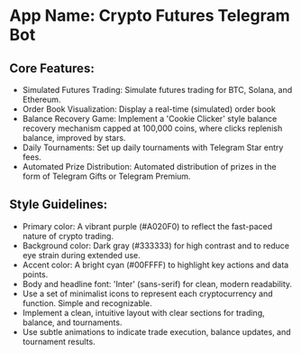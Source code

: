 # **App Name**: Crypto Futures Telegram Bot

## Core Features:

- Simulated Futures Trading: Simulate futures trading for BTC, Solana, and Ethereum.
- Order Book Visualization: Display a real-time (simulated) order book
- Balance Recovery Game: Implement a 'Cookie Clicker' style balance recovery mechanism capped at 100,000 coins, where clicks replenish balance, improved by stars.
- Daily Tournaments: Set up daily tournaments with Telegram Star entry fees.
- Automated Prize Distribution: Automated distribution of prizes in the form of Telegram Gifts or Telegram Premium.

## Style Guidelines:

- Primary color: A vibrant purple (#A020F0) to reflect the fast-paced nature of crypto trading.
- Background color: Dark gray (#333333) for high contrast and to reduce eye strain during extended use.
- Accent color: A bright cyan (#00FFFF) to highlight key actions and data points.
- Body and headline font: 'Inter' (sans-serif) for clean, modern readability.
- Use a set of minimalist icons to represent each cryptocurrency and function. Simple and recognizable.
- Implement a clean, intuitive layout with clear sections for trading, balance, and tournaments.
- Use subtle animations to indicate trade execution, balance updates, and tournament results.